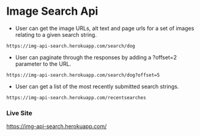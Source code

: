  # Image Search Api
 
* User can get the image URLs, alt text and page urls for a set of images relating to a given search string.

```
https://img-api-search.herokuapp.com/search/dog
```

* User can paginate through the responses by adding a ?offset=2 parameter to the URL.

```
https://img-api-search.herokuapp.com/search/dog?offset=5
```
* User can get a list of the most recently submitted search strings.

```
https://img-api-search.herokuapp.com/recentsearches
```
### Live Site
https://img-api-search.herokuapp.com/
